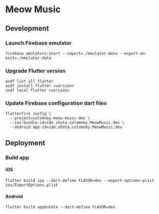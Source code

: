 # Meow Music

## Development

### Launch Firebase emulator

```shell
firebase emulators:start --import=./emulator-data --export-on-exit=./emulator-data
```

### Upgrade Flutter version

```shell
asdf list all flutter
asdf install flutter <version>
asdf local flutter <version>
```

### Update Firebase configuration dart files

```shell
flutterfire config \
  --project=colomney-meow-music-dev \
  --ios-bundle-id=ide.shota.colomney.MeowMusic.dev \
  --android-app-id=ide.shota.colomney.MeowMusic.dev
```

## Deployment

### Build app

#### iOS

```shell
flutter build ipa --dart-define FLAVOR=dev --export-options-plist ios/ExportOptions.plist
```

#### Android

```shell
flutter build appbundle --dart-define FLAVOR=dev
```
